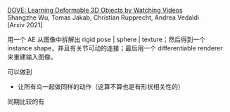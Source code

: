 [DOVE: Learning Deformable 3D Objects by Watching Videos](https://arxiv.org/pdf/2107.10844.pdf)  
Shangzhe Wu, Tomas Jakab, Christian Rupprecht, Andrea Vedaldi  
[Arxiv 2021]

用一个 AE 从图像中拆解出 rigid pose | sphere | texture；然后得到一个 instance shape，并且有关节可动的连接；最后用一个 differentiable renderer 来重建输入图像。

可以做到

- 让所有鸟一起做同样的动作（这算不算也是有形状相关性的）

同期比较的有





